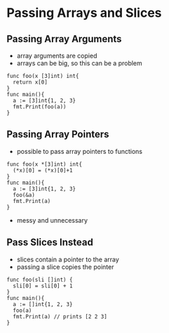 # Passing Arrays and Slices

## Passing Array Arguments

- array arguments are copied
- arrays can be big, so this can be a problem

```golang
func foo(x [3]int) int{
  return x[0]
}
func main(){
  a := [3]int{1, 2, 3}
  fmt.Print(foo(a))
}
```

## Passing Array Pointers

- possible to pass array pointers to functions

```golang
func foo(x *[3]int) int{
  (*x)[0] = (*x)[0]+1
}
func main(){
  a := [3]int{1, 2, 3}
  foo(&a)
  fmt.Print(a)
}
```

- messy and unnecessary

## Pass Slices Instead

- slices contain a pointer to the array
- passing a slice copies the pointer

```golang
func foo(sli []int) {
  sli[0] = sli[0] + 1
}
func main(){
  a := []int{1, 2, 3}
  foo(a)
  fmt.Print(a) // prints [2 2 3]
}
```
